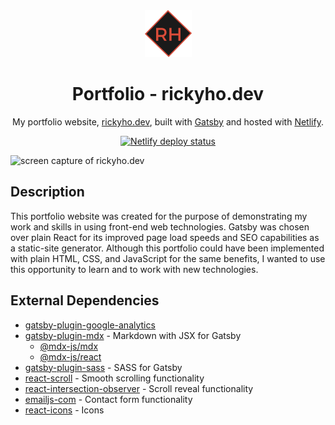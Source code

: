 <div align="center">
  <a href="https://rickyho.dev" target="_blank" rel="noopener noreferrer">
    <img alt="Ricky Ho" src="https://raw.githubusercontent.com/ricky-ho/Portfolio-v1/master/src/assets/logo/logo.png" width="75" />
  </a>
</div>
<h1 align="center">
  Portfolio - rickyho.dev
</h1>
<p align="center">
  My portfolio website, 
  <a href="https://rickyho.dev" target="_blank" rel="noopener noreferrer">rickyho.dev</a>, built with 
  <a href="https://gatsbyjs.com" target="_blank" rel="noopener noreferrer">Gatsby</a> and hosted with 
  <a href="https://netlify.com" target="_blank" rel="noopener noreferrer">Netlify</a>.
</p>
<p align="center">
  <a href="https://app.netlify.com/sites/rickyho/deploys" target="_blank">
    <img alt="Netlify deploy status" src="https://api.netlify.com/api/v1/badges/1963b488-7b78-48c9-9e2d-6fb5e47ab3af/deploy-status" >
  </a>
</p>

![screen capture of rickyho.dev](https://res.cloudinary.com/ricky-ho/image/upload/v1629950440/Portfolio/portfolio.png)

## Description
This portfolio website was created for the purpose of demonstrating my work and skills in using front-end web technologies. Gatsby was chosen over plain React for its improved page load speeds and SEO capabilities as a static-site generator. Although this portfolio could have been implemented with plain HTML, CSS, and JavaScript for the same benefits, I wanted to use this opportunity to learn and to work with new technologies.

## External Dependencies
- [gatsby-plugin-google-analytics](https://www.gatsbyjs.com/plugins/gatsby-plugin-google-analytics/)
- [gatsby-plugin-mdx](https://www.gatsbyjs.com/plugins/gatsby-plugin-mdx/?=gatsby-plugin-mdx) - Markdown with JSX for Gatsby
  - [@mdx-js/mdx](https://www.npmjs.com/package/@mdx-js/mdx)
  - [@mdx-js/react](https://www.npmjs.com/package/@mdx-js/react)
- [gatsby-plugin-sass](https://www.gatsbyjs.com/plugins/gatsby-plugin-sass/) - SASS for Gatsby
- [react-scroll](https://www.npmjs.com/package/react-scroll) - Smooth scrolling functionality
- [react-intersection-observer](https://www.npmjs.com/package/react-intersection-observer) - Scroll reveal functionality
- [emailjs-com](https://www.emailjs.com/) - Contact form functionality
- [react-icons](https://react-icons.github.io/react-icons) - Icons

